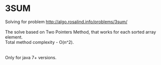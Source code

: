 3SUM
====

Solving for problem http://algo.rosalind.info/problems/3sum/ </br>
</br>
The solve based on Two Pointers Method, that works for each sorted array element. </br>
Total method complexity - O(n^2). </br>
</br>
</br>
Only for java 7+ versions.

